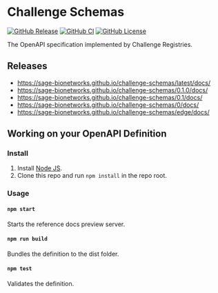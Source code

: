 # Challenge Schemas

[![GitHub Release](https://img.shields.io/github/release/Sage-Bionetworks/challenge-schemas.svg?include_prereleases&color=94398d&labelColor=555555&logoColor=ffffff&style=for-the-badge&logo=github)](https://github.com/Sage-Bionetworks/challenge-schemas)
[![GitHub CI](https://img.shields.io/github/workflow/status/sage-bionetworks/challenge-schemas/ci.svg?color=94398d&labelColor=555555&logoColor=ffffff&style=for-the-badge&logo=github)](https://github.com/sage-bionetworks/challenge-schemas)
[![GitHub License](https://img.shields.io/github/license/sage-bionetworks/challenge-schemas.svg?color=94398d&labelColor=555555&logoColor=ffffff&style=for-the-badge&logo=github)](https://github.com/sage-bionetworks/challenge-schemas)

The OpenAPI specification implemented by Challenge Registries.

## Releases

- <https://sage-bionetworks.github.io/challenge-schemas/latest/docs/>
- <https://sage-bionetworks.github.io/challenge-schemas/0.1.0/docs/>
- <https://sage-bionetworks.github.io/challenge-schemas/0.1/docs/>
- <https://sage-bionetworks.github.io/challenge-schemas/0/docs/>
- <https://sage-bionetworks.github.io/challenge-schemas/edge/docs/>

## Working on your OpenAPI Definition

### Install

1. Install [Node JS](https://nodejs.org/).
2. Clone this repo and run `npm install` in the repo root.

### Usage

#### `npm start`

Starts the reference docs preview server.

#### `npm run build`

Bundles the definition to the dist folder.

#### `npm test`

Validates the definition.
